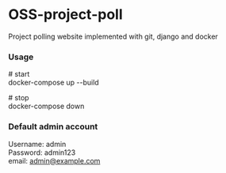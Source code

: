 # OSS-project-poll
Project polling website implemented with git, django and docker

### Usage
\# start \
docker-compose up --build

\# stop \
docker-compose down


### Default admin account
Username: admin \
Password: admin123 \
email: admin@example.com 